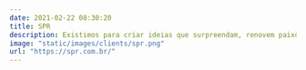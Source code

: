 ```yaml
---
date: 2021-02-22 08:30:20
title: SPR
description: Existimos para criar ideias que surpreendam, renovem paixões, fortaleçam relacionamentos e, obviamente, vendam.
image: "static/images/clients/spr.png"
url: "https://spr.com.br/"
---
```

